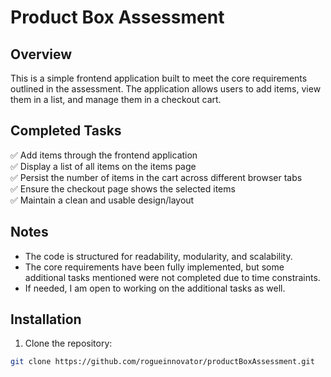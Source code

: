 # Product Box Assessment  

## Overview  
This is a simple frontend application built to meet the core requirements outlined in the assessment. The application allows users to add items, view them in a list, and manage them in a checkout cart.  

## Completed Tasks  
✅ Add items through the frontend application  
✅ Display a list of all items on the items page  
✅ Persist the number of items in the cart across different browser tabs  
✅ Ensure the checkout page shows the selected items  
✅ Maintain a clean and usable design/layout  

## Notes  
- The code is structured for readability, modularity, and scalability.  
- The core requirements have been fully implemented, but some additional tasks mentioned were not completed due to time constraints.  
- If needed, I am open to working on the additional tasks as well.  

## Installation  
1. Clone the repository:  
```bash
git clone https://github.com/rogueinnovator/productBoxAssessment.git
